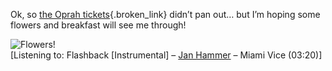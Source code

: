 Ok, so [the Oprah tickets](http://dotnetweblogs.com/duncanma/posts/6681.aspx){.broken_link} didn&#8217;t pan out&#8230; but I&#8217;m hoping some flowers and breakfast will see me through!

<img src="http://www.duncanmackenzie.net/DSC00104.JPG" alt="Flowers!" border="0" />

<div class="media">
  [Listening to: Flashback [Instrumental] &#8211; <a href="http://www.windowsmedia.com/mg/search.asp?srch=Jan+Hammer">Jan Hammer</a> &#8211; Miami Vice (03:20)]
</div>
